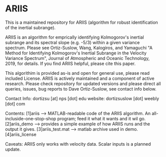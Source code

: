 # ARIIS
This is a maintained repository for ARIIS (algorithm for robust identification of the inertial subrange).

ARIIS is an algorithm for emprically identifying Kolmogorov's inertial subrange and its spectral slope (e.g. -5/3) within
a given variance spectrum. Please see Ortiz-Suslow, Wang, Kalogiros, and Yamaguchi "A Method for Identifying Kolmogorov's
Inertial Subrange in the Velocity Variance Spectrum", Journal of Atmospheric and Oceanic Technology, 2019, for details. If you
find ARIIS helpful, please cite this paper.

This algorithim is provided as-is and open for general use, please read included License. ARIIS is actively maintained and
a component of active research. Please check repository for updated versions and please direct all queries, issues, bug 
reports to Dave Ortiz-Suslow, see contact info below. 

Contact Info: dortizsu [at] nps [dot] edu
website: dortizsuslow [dot] weebly [dot] com

Contents:
[1]ariis --> MATLAB-readable code of the ARIIS algorithm. An all-incluside-one-stop-shop program;
             feed it what it wants and it wil go.
[2]ariis_demo --> provides a simple example of how ARIIS runs and the output it gives.
[3]ariis_test.mat --> matlab archive used in demo.
[4]ariis_license

Caveats:
ARIIS only works with velocity data. Scalar inputs is a planned update.
